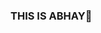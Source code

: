 ### THIS IS ABHAY👋

<!--
**Abhay-Verma-2005/Abhay-Verma-2005** is a ✨ _special_ ✨ repository because its `README.md` (this file) appears on your GitHub profile.

Here are some ideas to get you started:

- 🔭 I’m currently student at GLAU
- 🌱 I’m currently learning Python and Full stack development.
- 🤔 I’m looking for good job placement : MERN developer
- 💬 Ask me about 
- 📫 How to reach me: Ph. no. 78995315545 , Mail : abhayverma5545@gmail.com
- 😄 Pronouns: He/Him
- ⚡ Fun fact: I called me as Logic Cracker.
